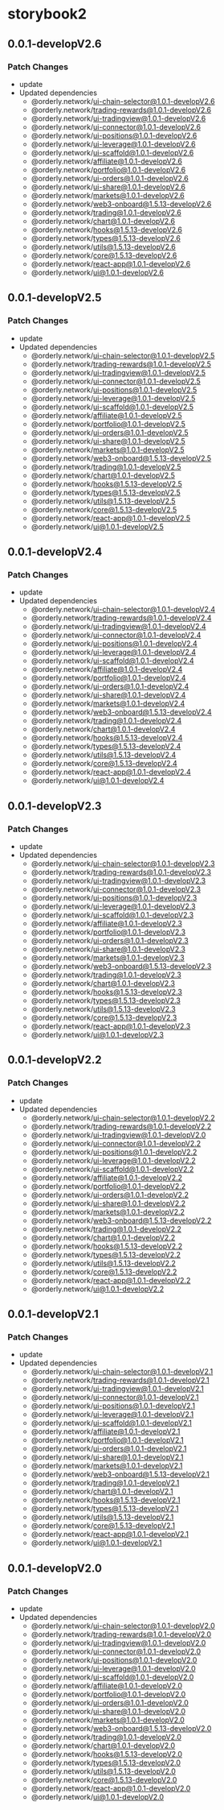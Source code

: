 # storybook2

## 0.0.1-developV2.6

### Patch Changes

- update
- Updated dependencies
  - @orderly.network/ui-chain-selector@1.0.1-developV2.6
  - @orderly.network/trading-rewards@1.0.1-developV2.6
  - @orderly.network/ui-tradingview@1.0.1-developV2.6
  - @orderly.network/ui-connector@1.0.1-developV2.6
  - @orderly.network/ui-positions@1.0.1-developV2.6
  - @orderly.network/ui-leverage@1.0.1-developV2.6
  - @orderly.network/ui-scaffold@1.0.1-developV2.6
  - @orderly.network/affiliate@1.0.1-developV2.6
  - @orderly.network/portfolio@1.0.1-developV2.6
  - @orderly.network/ui-orders@1.0.1-developV2.6
  - @orderly.network/ui-share@1.0.1-developV2.6
  - @orderly.network/markets@1.0.1-developV2.6
  - @orderly.network/web3-onboard@1.5.13-developV2.6
  - @orderly.network/trading@1.0.1-developV2.6
  - @orderly.network/chart@1.0.1-developV2.6
  - @orderly.network/hooks@1.5.13-developV2.6
  - @orderly.network/types@1.5.13-developV2.6
  - @orderly.network/utils@1.5.13-developV2.6
  - @orderly.network/core@1.5.13-developV2.6
  - @orderly.network/react-app@1.0.1-developV2.6
  - @orderly.network/ui@1.0.1-developV2.6

## 0.0.1-developV2.5

### Patch Changes

- update
- Updated dependencies
  - @orderly.network/ui-chain-selector@1.0.1-developV2.5
  - @orderly.network/trading-rewards@1.0.1-developV2.5
  - @orderly.network/ui-tradingview@1.0.1-developV2.5
  - @orderly.network/ui-connector@1.0.1-developV2.5
  - @orderly.network/ui-positions@1.0.1-developV2.5
  - @orderly.network/ui-leverage@1.0.1-developV2.5
  - @orderly.network/ui-scaffold@1.0.1-developV2.5
  - @orderly.network/affiliate@1.0.1-developV2.5
  - @orderly.network/portfolio@1.0.1-developV2.5
  - @orderly.network/ui-orders@1.0.1-developV2.5
  - @orderly.network/ui-share@1.0.1-developV2.5
  - @orderly.network/markets@1.0.1-developV2.5
  - @orderly.network/web3-onboard@1.5.13-developV2.5
  - @orderly.network/trading@1.0.1-developV2.5
  - @orderly.network/chart@1.0.1-developV2.5
  - @orderly.network/hooks@1.5.13-developV2.5
  - @orderly.network/types@1.5.13-developV2.5
  - @orderly.network/utils@1.5.13-developV2.5
  - @orderly.network/core@1.5.13-developV2.5
  - @orderly.network/react-app@1.0.1-developV2.5
  - @orderly.network/ui@1.0.1-developV2.5

## 0.0.1-developV2.4

### Patch Changes

- update
- Updated dependencies
  - @orderly.network/ui-chain-selector@1.0.1-developV2.4
  - @orderly.network/trading-rewards@1.0.1-developV2.4
  - @orderly.network/ui-tradingview@1.0.1-developV2.4
  - @orderly.network/ui-connector@1.0.1-developV2.4
  - @orderly.network/ui-positions@1.0.1-developV2.4
  - @orderly.network/ui-leverage@1.0.1-developV2.4
  - @orderly.network/ui-scaffold@1.0.1-developV2.4
  - @orderly.network/affiliate@1.0.1-developV2.4
  - @orderly.network/portfolio@1.0.1-developV2.4
  - @orderly.network/ui-orders@1.0.1-developV2.4
  - @orderly.network/ui-share@1.0.1-developV2.4
  - @orderly.network/markets@1.0.1-developV2.4
  - @orderly.network/web3-onboard@1.5.13-developV2.4
  - @orderly.network/trading@1.0.1-developV2.4
  - @orderly.network/chart@1.0.1-developV2.4
  - @orderly.network/hooks@1.5.13-developV2.4
  - @orderly.network/types@1.5.13-developV2.4
  - @orderly.network/utils@1.5.13-developV2.4
  - @orderly.network/core@1.5.13-developV2.4
  - @orderly.network/react-app@1.0.1-developV2.4
  - @orderly.network/ui@1.0.1-developV2.4

## 0.0.1-developV2.3

### Patch Changes

- update
- Updated dependencies
  - @orderly.network/ui-chain-selector@1.0.1-developV2.3
  - @orderly.network/trading-rewards@1.0.1-developV2.3
  - @orderly.network/ui-tradingview@1.0.1-developV2.3
  - @orderly.network/ui-connector@1.0.1-developV2.3
  - @orderly.network/ui-positions@1.0.1-developV2.3
  - @orderly.network/ui-leverage@1.0.1-developV2.3
  - @orderly.network/ui-scaffold@1.0.1-developV2.3
  - @orderly.network/affiliate@1.0.1-developV2.3
  - @orderly.network/portfolio@1.0.1-developV2.3
  - @orderly.network/ui-orders@1.0.1-developV2.3
  - @orderly.network/ui-share@1.0.1-developV2.3
  - @orderly.network/markets@1.0.1-developV2.3
  - @orderly.network/web3-onboard@1.5.13-developV2.3
  - @orderly.network/trading@1.0.1-developV2.3
  - @orderly.network/chart@1.0.1-developV2.3
  - @orderly.network/hooks@1.5.13-developV2.3
  - @orderly.network/types@1.5.13-developV2.3
  - @orderly.network/utils@1.5.13-developV2.3
  - @orderly.network/core@1.5.13-developV2.3
  - @orderly.network/react-app@1.0.1-developV2.3
  - @orderly.network/ui@1.0.1-developV2.3

## 0.0.1-developV2.2

### Patch Changes

- update
- Updated dependencies
  - @orderly.network/ui-chain-selector@1.0.1-developV2.2
  - @orderly.network/trading-rewards@1.0.1-developV2.2
  - @orderly.network/ui-tradingview@1.0.1-developV2.0
  - @orderly.network/ui-connector@1.0.1-developV2.2
  - @orderly.network/ui-positions@1.0.1-developV2.2
  - @orderly.network/ui-leverage@1.0.1-developV2.2
  - @orderly.network/ui-scaffold@1.0.1-developV2.2
  - @orderly.network/affiliate@1.0.1-developV2.2
  - @orderly.network/portfolio@1.0.1-developV2.2
  - @orderly.network/ui-orders@1.0.1-developV2.2
  - @orderly.network/ui-share@1.0.1-developV2.2
  - @orderly.network/markets@1.0.1-developV2.2
  - @orderly.network/web3-onboard@1.5.13-developV2.2
  - @orderly.network/trading@1.0.1-developV2.2
  - @orderly.network/chart@1.0.1-developV2.2
  - @orderly.network/hooks@1.5.13-developV2.2
  - @orderly.network/types@1.5.13-developV2.2
  - @orderly.network/utils@1.5.13-developV2.2
  - @orderly.network/core@1.5.13-developV2.2
  - @orderly.network/react-app@1.0.1-developV2.2
  - @orderly.network/ui@1.0.1-developV2.2

## 0.0.1-developV2.1

### Patch Changes

- update
- Updated dependencies
  - @orderly.network/ui-chain-selector@1.0.1-developV2.1
  - @orderly.network/trading-rewards@1.0.1-developV2.1
  - @orderly.network/ui-tradingview@1.0.1-developV2.1
  - @orderly.network/ui-connector@1.0.1-developV2.1
  - @orderly.network/ui-positions@1.0.1-developV2.1
  - @orderly.network/ui-leverage@1.0.1-developV2.1
  - @orderly.network/ui-scaffold@1.0.1-developV2.1
  - @orderly.network/affiliate@1.0.1-developV2.1
  - @orderly.network/portfolio@1.0.1-developV2.1
  - @orderly.network/ui-orders@1.0.1-developV2.1
  - @orderly.network/ui-share@1.0.1-developV2.1
  - @orderly.network/markets@1.0.1-developV2.1
  - @orderly.network/web3-onboard@1.5.13-developV2.1
  - @orderly.network/trading@1.0.1-developV2.1
  - @orderly.network/chart@1.0.1-developV2.1
  - @orderly.network/hooks@1.5.13-developV2.1
  - @orderly.network/types@1.5.13-developV2.1
  - @orderly.network/utils@1.5.13-developV2.1
  - @orderly.network/core@1.5.13-developV2.1
  - @orderly.network/react-app@1.0.1-developV2.1
  - @orderly.network/ui@1.0.1-developV2.1

## 0.0.1-developV2.0

### Patch Changes

- update
- Updated dependencies
  - @orderly.network/ui-chain-selector@1.0.1-developV2.0
  - @orderly.network/trading-rewards@1.0.1-developV2.0
  - @orderly.network/ui-tradingview@1.0.1-developV2.0
  - @orderly.network/ui-connector@1.0.1-developV2.0
  - @orderly.network/ui-positions@1.0.1-developV2.0
  - @orderly.network/ui-leverage@1.0.1-developV2.0
  - @orderly.network/ui-scaffold@1.0.1-developV2.0
  - @orderly.network/affiliate@1.0.1-developV2.0
  - @orderly.network/portfolio@1.0.1-developV2.0
  - @orderly.network/ui-orders@1.0.1-developV2.0
  - @orderly.network/ui-share@1.0.1-developV2.0
  - @orderly.network/markets@1.0.1-developV2.0
  - @orderly.network/web3-onboard@1.5.13-developV2.0
  - @orderly.network/trading@1.0.1-developV2.0
  - @orderly.network/chart@1.0.1-developV2.0
  - @orderly.network/hooks@1.5.13-developV2.0
  - @orderly.network/types@1.5.13-developV2.0
  - @orderly.network/utils@1.5.13-developV2.0
  - @orderly.network/core@1.5.13-developV2.0
  - @orderly.network/react-app@1.0.1-developV2.0
  - @orderly.network/ui@1.0.1-developV2.0
